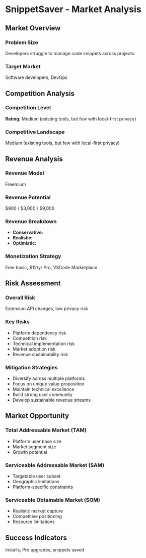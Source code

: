 # SnippetSaver - Market Analysis

## Market Overview

### Problem Size
Developers struggle to manage code snippets across projects.

### Target Market
Software developers, DevOps

## Competition Analysis

### Competition Level
**Rating:** Medium (existing tools, but few with local-first privacy)

### Competitive Landscape
Medium (existing tools, but few with local-first privacy)

## Revenue Analysis

### Revenue Model
Freemium

### Revenue Potential
$900 / $3,000 / $9,000

### Revenue Breakdown
- **Conservative:** 
- **Realistic:** 
- **Optimistic:** 

### Monetization Strategy
Free basic, $12/yr Pro, VSCode Marketplace

## Risk Assessment

### Overall Risk
Extension API changes, low privacy risk

### Key Risks
- Platform dependency risk
- Competition risk
- Technical implementation risk
- Market adoption risk
- Revenue sustainability risk

### Mitigation Strategies
- Diversify across multiple platforms
- Focus on unique value proposition
- Maintain technical excellence
- Build strong user community
- Develop sustainable revenue streams

## Market Opportunity

### Total Addressable Market (TAM)
- Platform user base size
- Market segment size
- Growth potential

### Serviceable Addressable Market (SAM)
- Targetable user subset
- Geographic limitations
- Platform-specific constraints

### Serviceable Obtainable Market (SOM)
- Realistic market capture
- Competitive positioning
- Resource limitations

## Success Indicators
Installs, Pro upgrades, snippets saved
